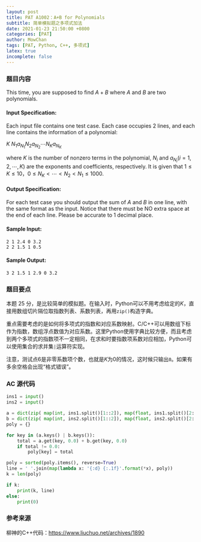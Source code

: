 ```yaml
---
layout: post
title: PAT A1002：A+B for Polynomials
subtitle: 简单模拟题之多项式加法
date: 2021-01-23 21:50:00 +0800
categories: [PAT]
author: MowChan
tags: [PAT, Python, C++, 多项式]
latex: true
incomplete: false
---
```


### 题目内容

This time, you are supposed to find $A+B$ where $A$ and $B$ are two polynomials.

#### Input Specification:

Each input file contains one test case. Each case occupies 2 lines, and each line contains the information of a polynomial:

$K$ $N_1 a_{N_1} N_2 a_{N_2} \cdots N_K a_{N_K}$

where $K$ is the number of nonzero terms in the polynomial, $N_i$ and $a_{N_i} (i=1,2,\cdots,K)$ are the exponents and coefficients, respectively. It is given that $1\leqslant K\leqslant 10$，$0\leqslant N_K < \cdots < N_2 < N_1 \leqslant 1000$.

#### Output Specification:

For each test case you should output the sum of $A$ and $B$ in one line, with the same format as the input. Notice that there must be NO extra space at the end of each line. Please be accurate to 1 decimal place.

#### Sample Input:

```in
2 1 2.4 0 3.2
2 2 1.5 1 0.5
```

#### Sample Output:

```out
3 2 1.5 1 2.9 0 3.2
```

### 题目要点

本题 25 分，是比较简单的模拟题。在输入时，Python可以不用考虑给定的$K$，直接用数组切片隔位取指数列表、系数列表，再用`zip()`构造字典。

重点需要考虑的是如何将多项式的指数和对应系数映射。C/C++可以用数组下标作为指数，数组浮点数值为对应系数。这里Python使用字典比较方便，而且考虑到两个多项式的指数项不一定相同，在求和时要指数项系数对应相加，Python可以使用集合的求并集`|`运算符实现。

注意，测试点6是非零系数项个数，也就是$K$为0的情况，这时候只输出`0`。如果有多余空格会出现“格式错误”。

### AC 源代码

```python
ins1 = input()
ins2 = input()

a = dict(zip( map(int, ins1.split()[1::2]), map(float, ins1.split()[2::2]) ))
b = dict(zip( map(int, ins2.split()[1::2]), map(float, ins2.split()[2::2]) ))
poly = {}

for key in (a.keys() | b.keys()):
    total = a.get(key, 0.0) + b.get(key, 0.0)
    if total != 0.0:
        poly[key] = total

poly = sorted(poly.items(), reverse=True)
line = ' '.join(map(lambda x: '{:d} {:.1f}'.format(*x), poly))
k = len(poly)

if k:
    print(k, line)
else:
    print(0)
```



### 参考来源

柳神的C++代码：<https://www.liuchuo.net/archives/1890>
